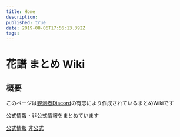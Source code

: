 ```yaml
---
title: Home
description: 
published: true
date: 2019-08-06T17:56:13.392Z
tags: 
---
```


# 花譜 まとめ Wiki

## 概要

このページは[観測者Discord](https://discord.gg/ZqZS2KN)の有志により作成されているまとめWikiです

公式情報・非公式情報をまとめています


[公式情報](OfficialInfo)
[非公式](UnofficialInfo)